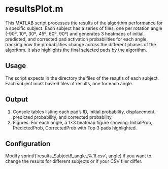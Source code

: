 # resultsPlot.m
This MATLAB script processes the results of the algorithm performance for a specific subject. Each subject has a series of files, one per rotation angle (-90º, 10º, 30º, 45º, 60º, 90º) and generates 3 heatmaps of initial, predicted, and corrected pad activation probabilities for each angle, tracking how the probabilities change across the different phases of the algorithm. It also highlights the final selected pads by the algorithm.


## Usage
The script expects in the directory the files of the resutls of each subject. Each subject must have 6 files of results, one for each angle.

## Output
1. Console tables listing each pad’s ID, initial probability, displacement, predicted probability, and corrected probability.
2. Figures: For each angle, a 1×3 heatmap figure showing: InitialProb, PredictedProb, CorrectedProb with Top 3 pads highlighted.


## Configuration
Modify sprintf('results_Subject8_angle_%.1f.csv', angle) if you want to change the results for different subjects or if your CSV filer differ.
